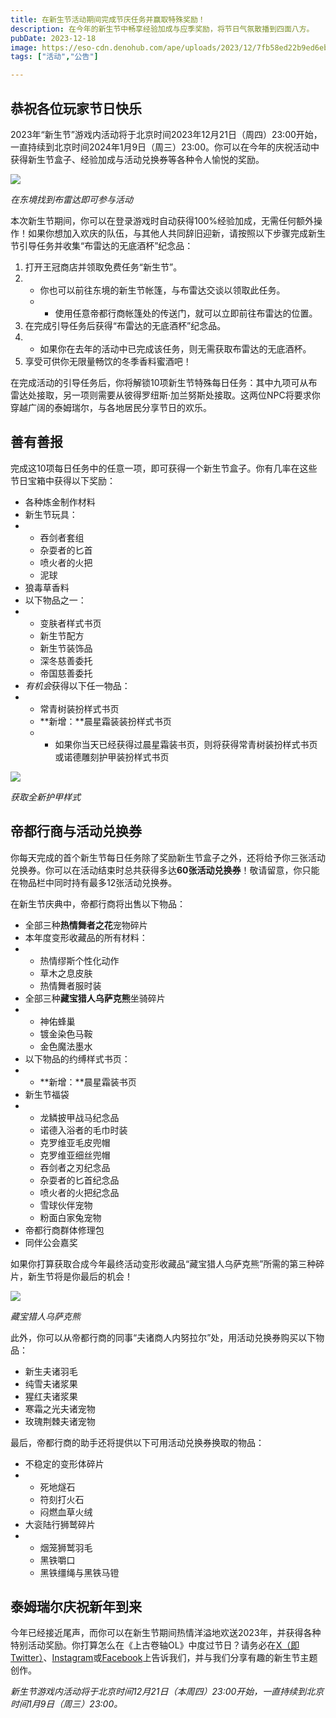 ```yaml
---
title: 在新生节活动期间完成节庆任务并赢取特殊奖励！
description: 在今年的新生节中畅享经验加成与应季奖励，将节日气氛散播到四面八方。
pubDate: 2023-12-18
image: https://eso-cdn.denohub.com/ape/uploads/2023/12/7fb58ed22b9ed6eb2d51e46ecf196a49.jpg
tags: ["活动","公告"]

---
```


## 恭祝各位玩家节日快乐

2023年“新生节”游戏内活动将于北京时间2023年12月21日（周四）23:00开始，一直持续到北京时间2024年1月9日（周三）23:00。你可以在今年的庆祝活动中获得新生节盒子、经验加成与活动兑换券等各种令人愉悦的奖励。

![](https://eso-cdn.denohub.com/ape/uploads/2021/12/06a63559559303a3d0f3ec1d0d0e98a8.jpg)

<p class="text-gray-500 text-sm text-center"><i>在东境找到布雷达即可参与活动</i></p>

本次新生节期间，你可以在登录游戏时自动获得100%经验加成，无需任何额外操作！如果你想加入欢庆的队伍，与其他人共同辞旧迎新，请按照以下步骤完成新生节引导任务并收集“布雷达的无底酒杯”纪念品：

1. 打开王冠商店并领取免费任务“新生节”。
2.
   - 你也可以前往东境的新生节帐篷，与布雷达交谈以领取此任务。
   -
     - 使用任意帝都行商帐篷处的传送门，就可以立即前往布雷达的位置。
3. 在完成引导任务后获得“布雷达的无底酒杯”纪念品。
4.
   - 如果你在去年的活动中已完成该任务，则无需获取布雷达的无底酒杯。
5. 享受可供你无限量畅饮的冬季香料蜜酒吧！

在完成活动的引导任务后，你将解锁10项新生节特殊每日任务：其中九项可从布雷达处接取，另一项则需要从彼得罗纽斯·加兰努斯处接取。这两位NPC将要求你穿越广阔的泰姆瑞尔，与各地居民分享节日的欢乐。

## 善有善报

完成这10项每日任务中的任意一项，即可获得一个新生节盒子。你有几率在这些节日宝箱中获得以下奖励：

- 各种炼金制作材料
- 新生节玩具：
-
  - 吞剑者套组
  - 杂耍者的匕首
  - 喷火者的火把
  - 泥球
- 狼毒草香料
- 以下物品之一：
-
  - 变肤者样式书页
  - 新生节配方
  - 新生节装饰品
  - 深冬慈善委托
  - 帝国慈善委托
- *有机会*获得以下任一物品：
-
  - 常青树装扮样式书页
  - **新增：**晨星霜装装扮样式书页
  -
    - 如果你当天已经获得过晨星霜装书页，则将获得常青树装扮样式书页或诺德雕刻护甲装扮样式书页

![](https://eso-cdn.denohub.com/ape/uploads/2023/12/9564abde54b5b07e0516046e09da2a40.jpg)

<p class="text-gray-500 text-sm text-center"><i>获取全新护甲样式</i></p>

## 帝都行商与活动兑换券

你每天完成的首个新生节每日任务除了奖励新生节盒子之外，还将给予你三张活动兑换券。你可以在活动结束时总共获得多达**60张活动兑换券**！敬请留意，你只能在物品栏中同时持有最多12张活动兑换券。

在新生节庆典中，帝都行商将出售以下物品：

- 全部三种**热情舞者之花**宠物碎片
- 本年度变形收藏品的所有材料：
-
  - 热情缪斯个性化动作
  - 草木之息皮肤
  - 热情舞者服时装
- 全部三种**藏宝猎人乌萨克熊**坐骑碎片
-
  - 神佑蜂巢
  - 镀金染色马鞍
  - 金色魔法墨水
- 以下物品的约缚样式书页：
-
  - **新增：**晨星霜装书页
- 新生节福袋
-
  - 龙鳞披甲战马纪念品
  - 诺德入浴者的毛巾时装
  - 克罗维亚毛皮兜帽
  - 克罗维亚细丝兜帽
  - 吞剑者之刃纪念品
  - 杂耍者的匕首纪念品
  - 喷火者的火把纪念品
  - 雪球伙伴宠物
  - 粉面白家兔宠物
- 帝都行商群体修理包
- 同伴公会嘉奖

如果你打算获取合成今年最终活动变形收藏品“藏宝猎人乌萨克熊”所需的第三种碎片，新生节将是你最后的机会！

![](https://eso-cdn.denohub.com/ape/uploads/2023/11/b3a53d6fcf9e1741482c56e2734daf3f.jpg)

<p class="text-gray-500 text-sm text-center"><i>藏宝猎人乌萨克熊</i></p>

此外，你可以从帝都行商的同事“夫诸商人内努拉尔”处，用活动兑换券购买以下物品：

- 新生夫诸羽毛
- 纯雪夫诸浆果
- 猩红夫诸浆果
- 寒霜之光夫诸宠物
- 玫瑰荆棘夫诸宠物

最后，帝都行商的助手还将提供以下可用活动兑换券换取的物品：

- 不稳定的变形体碎片
-
  - 死地燧石
  - 符刻打火石
  - 闷燃血草火绒
- 大衮陆行狮鹫碎片
-
  - 烟笼狮鹫羽毛
  - 黑铁嚼口
  - 黑铁缰绳与黑铁马镫

## 泰姆瑞尔庆祝新年到来

今年已经接近尾声，而你可以在新生节期间热情洋溢地欢送2023年，并获得各种特别活动奖励。你打算怎么在《上古卷轴OL》中度过节日？请务必在[X（即Twitter）](https://twitter.com/TESOnline)、[Instagram](https://www.instagram.com/elderscrollsonline/)或[Facebook](https://www.facebook.com/ElderScrollsOnline)上告诉我们，并与我们分享有趣的新生节主题创作。

_新生节游戏内活动将于北京时间12月21日（本周四）23:00开始，一直持续到北京时间1月9日（周三）23:00。_
